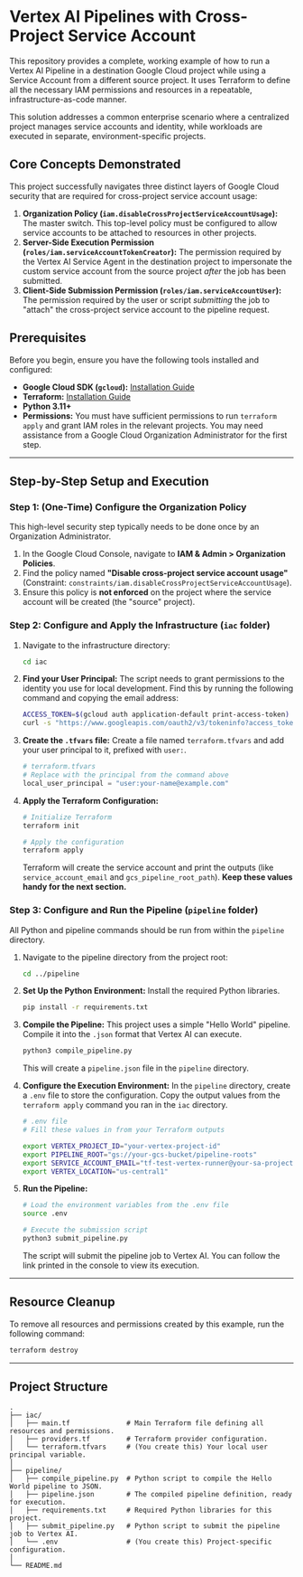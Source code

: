 # Vertex AI Pipelines with Cross-Project Service Account

This repository provides a complete, working example of how to run a Vertex AI Pipeline in a destination Google Cloud project while using a Service Account from a different source project. It uses Terraform to define all the necessary IAM permissions and resources in a repeatable, infrastructure-as-code manner.

This solution addresses a common enterprise scenario where a centralized project manages service accounts and identity, while workloads are executed in separate, environment-specific projects.

## Core Concepts Demonstrated

This project successfully navigates three distinct layers of Google Cloud security that are required for cross-project service account usage:

1.  **Organization Policy (`iam.disableCrossProjectServiceAccountUsage`):** The master switch. This top-level policy must be configured to allow service accounts to be attached to resources in other projects.
2.  **Server-Side Execution Permission (`roles/iam.serviceAccountTokenCreator`):** The permission required by the Vertex AI Service Agent in the destination project to impersonate the custom service account from the source project _after_ the job has been submitted.
3.  **Client-Side Submission Permission (`roles/iam.serviceAccountUser`):** The permission required by the user or script _submitting_ the job to "attach" the cross-project service account to the pipeline request.

## Prerequisites

Before you begin, ensure you have the following tools installed and configured:

- **Google Cloud SDK (`gcloud`):** [Installation Guide](https://cloud.google.com/sdk/docs/install)
- **Terraform:** [Installation Guide](https://learn.hashicorp.com/tutorials/terraform/install-cli)
- **Python 3.11+**
- **Permissions:** You must have sufficient permissions to run `terraform apply` and grant IAM roles in the relevant projects. You may need assistance from a Google Cloud Organization Administrator for the first step.

---

## Step-by-Step Setup and Execution

### Step 1: (One-Time) Configure the Organization Policy

This high-level security step typically needs to be done once by an Organization Administrator.

1.  In the Google Cloud Console, navigate to **IAM & Admin > Organization Policies**.
2.  Find the policy named **"Disable cross-project service account usage"** (Constraint: `constraints/iam.disableCrossProjectServiceAccountUsage`).
3.  Ensure this policy is **not enforced** on the project where the service account will be created (the "source" project).

### Step 2: Configure and Apply the Infrastructure (`iac` folder)

1.  Navigate to the infrastructure directory:

    ```bash
    cd iac
    ```

2.  **Find your User Principal:** The script needs to grant permissions to the identity you use for local development. Find this by running the following command and copying the email address:

    ```bash
    ACCESS_TOKEN=$(gcloud auth application-default print-access-token)
    curl -s "https://www.googleapis.com/oauth2/v3/tokeninfo?access_token=$ACCESS_TOKEN" | grep email\"
    ```

3.  **Create the `.tfvars` file:** Create a file named `terraform.tfvars` and add your user principal to it, prefixed with `user:`.

    ```terraform
    # terraform.tfvars
    # Replace with the principal from the command above
    local_user_principal = "user:your-name@example.com"
    ```

4.  **Apply the Terraform Configuration:**

    ```bash
    # Initialize Terraform
    terraform init

    # Apply the configuration
    terraform apply
    ```

    Terraform will create the service account and print the outputs (like `service_account_email` and `gcs_pipeline_root_path`). **Keep these values handy for the next section.**

### Step 3: Configure and Run the Pipeline (`pipeline` folder)

All Python and pipeline commands should be run from within the `pipeline` directory.

1.  Navigate to the pipeline directory from the project root:

    ```bash
    cd ../pipeline
    ```

2.  **Set Up the Python Environment:** Install the required Python libraries.

    ```bash
    pip install -r requirements.txt
    ```

3.  **Compile the Pipeline:** This project uses a simple "Hello World" pipeline. Compile it into the `.json` format that Vertex AI can execute.

    ```bash
    python3 compile_pipeline.py
    ```

    This will create a `pipeline.json` file in the `pipeline` directory.

4.  **Configure the Execution Environment:** In the `pipeline` directory, create a `.env` file to store the configuration. Copy the output values from the `terraform apply` command you ran in the `iac` directory.

    ```sh
    # .env file
    # Fill these values in from your Terraform outputs

    export VERTEX_PROJECT_ID="your-vertex-project-id"
    export PIPELINE_ROOT="gs://your-gcs-bucket/pipeline-roots"
    export SERVICE_ACCOUNT_EMAIL="tf-test-vertex-runner@your-sa-project-id.iam.gserviceaccount.com"
    export VERTEX_LOCATION="us-central1"
    ```

5.  **Run the Pipeline:**

    ```bash
    # Load the environment variables from the .env file
    source .env

    # Execute the submission script
    python3 submit_pipeline.py
    ```

    The script will submit the pipeline job to Vertex AI. You can follow the link printed in the console to view its execution.

---

## Resource Cleanup

To remove all resources and permissions created by this example, run the following command:

```bash
terraform destroy
```

---

## Project Structure

```
.
├── iac/
│   ├── main.tf              # Main Terraform file defining all resources and permissions.
│   ├── providers.tf         # Terraform provider configuration.
│   └── terraform.tfvars     # (You create this) Your local user principal variable.
│
├── pipeline/
│   ├── compile_pipeline.py  # Python script to compile the Hello World pipeline to JSON.
│   ├── pipeline.json        # The compiled pipeline definition, ready for execution.
│   ├── requirements.txt     # Required Python libraries for this project.
│   ├── submit_pipeline.py   # Python script to submit the pipeline job to Vertex AI.
│   └── .env                 # (You create this) Project-specific configuration.
│
└── README.md
```
